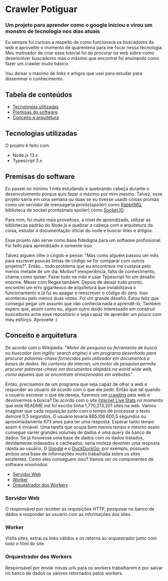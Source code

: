 # Crawler Potiguar
### Um projeto para aprender como o google iniciou e virou um monstro de tecnologia nos dias atuais


Eu sempre fui curioso a respeito de como funcionava os buscadores da web e aproveitei o momento de quarentena para me focar
nessa tecnologia. Meu motivador de criar esse tutorial foi de procurar na web sobre como desenvolver buscadores mas o máximo
que encontrei foi ensinando como fazer um crawler muito básico.

Vou deixar o máximo de links e artigos que usei para estudar para disseminar o conhecimento.

## Tabela de conteúdos
* [Tecnologias utilizadas](#tecnologias-utilizadas)
* [Premisas do software](#premisas-do-software)
* [Conceito e arquitetura](#conceito-e-arquitetura)

## Tecnologias utilizadas

O projeto é feito com:

* Node.js 13.x
* Typescript 3.x

## Premisas do software
Eu passei no mínimo 1 mês estudando e quebrando cabeça durante o desenvolvimento porque quis fazer o máximo por mim mesmo.
Talvez, esse projeto sairia em uma semana ou duas se eu tivesse usado coisas prontas como um servidor de mensageria
pronto(spoiler) como [RabbitMQ](https://www.rabbitmq.com/), biblioteca de socket pronta(mais spoiler) como 
[Socket.IO](https://socket.io/).

Para mim, foi muito mais proveitoso, a nível de aprendizado, utilizar as bibliotecas padrão do Node.js e quebrar a cabeça com
a arquitetura da coisa, estudar a documentação oficial do node e buscar links e artigos.

Esse projeto não serve como base fidedigna para um software profissional. Foi feito para aprendizado e somente isso.

Talvez alguém olhe o cógido e pense: "Mas como alguém passou um mês para escrever poucas linhas de código se for comparar com
outros projetos?". Então... todo problema que eu encontrava me custava pelo menos metade de um dia. Motivo? Inexperiência,
falta de conhecimento, chame como quiser. Fazer tudo na mão e usar Typescript foi um desafio enorme. Mexer com Regex também.
Depois de deixar tudo pronto, encontrei um erro gigantesco de arquitetura que inviabilizava o funcionamento e lá fui eu apagar
e reescrever o código do zero. Isso aconteceu pelo menos duas vezes. Foi um grande desafio. Estou feliz que consegui pegar um
assunto que não conhecia nada e aprendê-lo. Também espero que, assim como eu, algum outro doido interessado em construir
buscadores ache esse repositório e seja capaz de aprender um pouco com meu esforço. Aproveite :)

## Conceito e arquitetura

De acordo com o Wikipedia: *"Motor de pesquisa ou ferramenta de busca ou buscador (em inglês: search engine) é um programa
desenhado para procurar palavras-chave fornecidas pelo utilizador em documentos e bases de dados. No contexto da internet,
um motor de pesquisa permite procurar palavras-chave em documentos alojados na world wide web, como aqueles que se encontram
armazenados em websites"*.

Então, precisamos de um programa que seja capaz de olhar a web e responder ao usuário de acordo com o que ele pedir. Então
que tal quando o usuário escrever o que ele deseja, fizermos um [crawling](https://en.wikipedia.org/wiki/Web_crawler) pela
web e devolvermos a busca? De acordo com o site [Internet Live Stats](https://www.internetlivestats.com/) no momento que este
README.md foi escrito tinha 1,770,213,201 sites na web. Vamos imaginar que cada requisição junto com o tempo de processar o texto demore 0,5 segundos. O usuário levaria 885.106.600,5 segundos ou aproximadamente 673 anos para ter uma resposta. Esperar tanto tempo assim é inviável. Uma tarefa que ocupa bem menos tempo e mesmo assim consegue varrer grandes volumes de dados é uma query de banco de dados. Se já houvesse uma base de dados com os dados tratados, devidamente indexados e cacheados, seria moleza devolver uma resposta rápida ao usuário. O [Google](https://www.google.com.br/) e o [DuckDuckGo](https://duckduckgo.com/), por exemplo, possuem ambos uma base de informações muito trabalhada sobre os sites existentes. Como eles conseguem isso? Vamos ver os componentes de software envolvidos:

* [Servidor Web](servidor-web)
* [Worker](worker)
* [Orquestrador dos Workers](orquestrador-dos-workers)

### Servidor Web
O responsável por receber as requisições HTTP, pesquisar no banco de dados e responder ao usuário com as informações dos sites.

### Worker
Visita sites, extrai os links válidos e os retorna ao orquestrador junto com todo o html do site.

### Orquestrador dos Workers
Responsável por enviar novas urls para os workers trabalharem e por salvar no banco de dados os valores retornados pelos workers.

